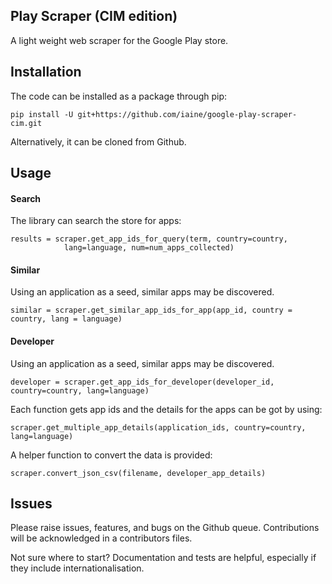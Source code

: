 ## Play Scraper (CIM edition)

A light weight web scraper for the Google Play store.

## Installation

The code can be installed as a package through pip:
```
pip install -U git+https://github.com/iaine/google-play-scraper-cim.git
```
Alternatively, it can be cloned from Github. 

## Usage

#### Search 
The library can search the store for apps:
```
results = scraper.get_app_ids_for_query(term, country=country, 
            lang=language, num=num_apps_collected)
```      

#### Similar

Using an application as a seed, similar apps may be discovered.
```
similar = scraper.get_similar_app_ids_for_app(app_id, country = country, lang = language)
```

#### Developer
Using an application as a seed, similar apps may be discovered.
```
developer = scraper.get_app_ids_for_developer(developer_id, country=country, lang=language)
```

Each function gets app ids and the details for the apps can be got by using:
```
scraper.get_multiple_app_details(application_ids, country=country, lang=language)
```
A helper function to convert the data is provided:
```
scraper.convert_json_csv(filename, developer_app_details)
```

## Issues 

Please raise issues, features, and bugs on the Github queue. Contributions will be acknowledged in a contributors files. 

Not sure where to start? Documentation and tests are helpful, especially if they include internationalisation. 
